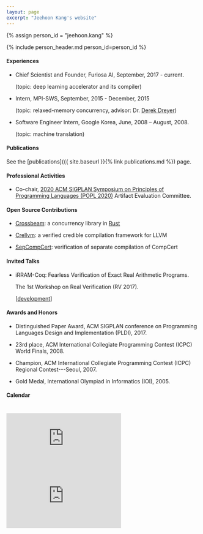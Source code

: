 ```yaml
---
layout: page
excerpt: "Jeehoon Kang's website"
---
```


{% assign person_id = "jeehoon.kang" %}

{% include person_header.md person_id=person_id %}


#### Experiences

- Chief Scientist and Founder, Furiosa AI, September, 2017 - current.

  (topic: deep learning accelerator and its compiler)

- Intern, MPI-SWS, September, 2015 - December, 2015

  (topic: relaxed-memory concurrency, advisor: Dr. [Derek Dreyer](https://people.mpi-sws.org/~dreyer/))

- Software Engineer Intern, Google Korea, June, 2008 – August, 2008.

  (topic: machine translation)


#### Publications

See the [publications]({{ site.baseurl }}{% link publications.md %}) page.


#### Professional Activities

- Co-chair, [2020 ACM SIGPLAN Symposium on Principles of Programming Languages (POPL 2020)](https://popl20.sigplan.org/) Artifact Evaluation Committee.


#### Open Source Contributions

- [Crossbeam](https://github.com/crossbeam-rs/crossbeam): a concurrency library in [Rust](https://www.rust-lang.org)

- [Crellvm](https://sf.snu.ac.kr/crellvm): a verified credible compilation framework for LLVM

- [SepCompCert](https://sf.snu.ac.kr/sepcompcert): verification of separate compilation of CompCert


#### Invited Talks

- iRRAM-Coq: Fearless Verification of Exact Real Arithmetic Programs.

  The 1st Workshop on Real Verification (RV 2017).

  \[[development](https://github.com/jeehoonkang/iRRAM-coq)\]


#### Awards and Honors

- Distinguished Paper Award, ACM SIGPLAN conference on Programming Languages Design and Implementation (PLDI), 2017.

- 23rd place, ACM International Collegiate Programming Contest (ICPC) World Finals, 2008.

- Champion, ACM International Collegiate Programming Contest (ICPC) Regional Contest---Seoul, 2007.

- Gold Medal, International Olympiad in Informatics (IOI), 2005.

#### Calendar

<div class="responsive-iframe-container big-container">
    <iframe src="https://calendar.google.com/calendar/embed?showTitle=0&amp;showPrint=0&amp;mode=WEEK&amp&amp;wkst=1&amp;bgcolor=%23FFFFFF&amp;src=jeehoon.kang%40cp.kaist.ac.kr&amp;color=%23125A12&amp;ctz=Asia%2FSeoul" style="border-width:0; margin-top:15pt;" frameborder="0" scrolling="no"></iframe>
</div>
<div class="responsive-iframe-container small-container" style="height: 1000;">
    <iframe src="https://calendar.google.com/calendar/embed?showTitle=0&amp;showPrint=0&amp;mode=AGENDA&amp&amp;wkst=1&amp;bgcolor=%23FFFFFF&amp;src=jeehoon.kang%40cp.kaist.ac.kr&amp;color=%23125A12&amp;ctz=Asia%2FSeoul" style="border-width:0" frameborder="0" scrolling="no"></iframe>
</div>
